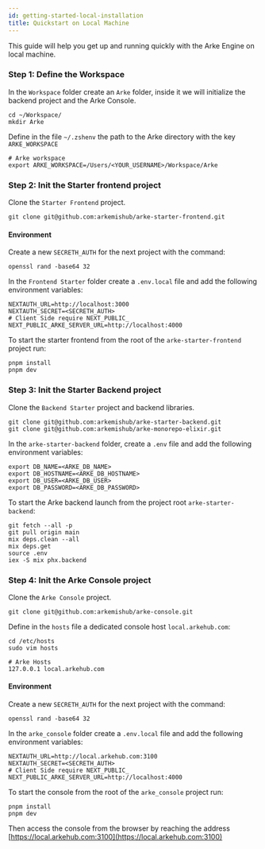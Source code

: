 ```yaml
---
id: getting-started-local-installation
title: Quickstart on Local Machine
---
```


This guide will help you get up and running quickly with the Arke Engine on local machine.

### Step 1: Define the Workspace

In the `Workspace` folder create an `Arke` folder, inside it we will initialize the backend project and the Arke Console.

```shell
cd ~/Workspace/
mkdir Arke
```

Define in the file `~/.zshenv` the path to the Arke directory with the key `ARKE_WORKSPACE`

```shell
# Arke workspace
export ARKE_WORKSPACE=/Users/<YOUR_USERNAME>/Workspace/Arke
```


### Step 2: Init the Starter frontend project

Clone the `Starter Frontend` project.

```shell
git clone git@github.com:arkemishub/arke-starter-frontend.git
```

#### Environment

Create a new `SECRETH_AUTH` for the next project with the command:

```shell
openssl rand -base64 32
```

In the `Frontend Starter` folder create a `.env.local` file and add the following environment variables:

```shell
NEXTAUTH_URL=http://localhost:3000
NEXTAUTH_SECRET=<SECRETH_AUTH>
# Client Side require NEXT_PUBLIC_
NEXT_PUBLIC_ARKE_SERVER_URL=http://localhost:4000
```

To start the starter frontend from the root of the `arke-starter-frontend` project run:

```shell
pnpm install 
pnpm dev
```

### Step 3: Init the Starter Backend project

Clone the `Backend Starter` project and backend libraries.

```shell
git clone git@github.com:arkemishub/arke-starter-backend.git
git clone git@github.com:arkemishub/arke-monorepo-elixir.git
```

In the `arke-starter-backend` folder, create a `.env` file and add the following environment variables:

```shell
export DB_NAME=<ARKE_DB_NAME>
export DB_HOSTNAME=<ARKE_DB_HOSTNAME>
export DB_USER=<ARKE_DB_USER>
export DB_PASSWORD=<ARKE_DB_PASSWORD>
```

To start the Arke backend launch from the project root `arke-starter-backend`: 

```shell
git fetch --all -p
git pull origin main
mix deps.clean --all
mix deps.get
source .env
iex -S mix phx.backend
```

### Step 4: Init the Arke Console project

Clone the `Arke Console` project.

```shell
git clone git@github.com:arkemishub/arke-console.git
```

Define in the `hosts` file a dedicated console host `local.arkehub.com`:

```shell
cd /etc/hosts
sudo vim hosts
```

```shell
# Arke Hosts
127.0.0.1 local.arkehub.com
```

#### Environment

Create a new `SECRETH_AUTH` for the next project with the command:

```shell
openssl rand -base64 32
```

In the `arke_console` folder create a `.env.local` file and add the following environment variables:

```shell
NEXTAUTH_URL=http://local.arkehub.com:3100
NEXTAUTH_SECRET=<SECRETH_AUTH>
# Client Side require NEXT_PUBLIC_
NEXT_PUBLIC_ARKE_SERVER_URL=http://localhost:4000
```

To start the console from the root of the `arke_console` project run:

```shell
pnpm install 
pnpm dev
```

Then access the console from the browser by reaching the address [https://local.arkehub.com:3100](https://local.arkehub.com:3100)